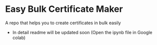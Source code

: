 # Easy Bulk Certificate Maker
A repo that helps you to create certificates in bulk easily
- In detail readme will be updated soon
(Open the ipynb file in Google colab)
